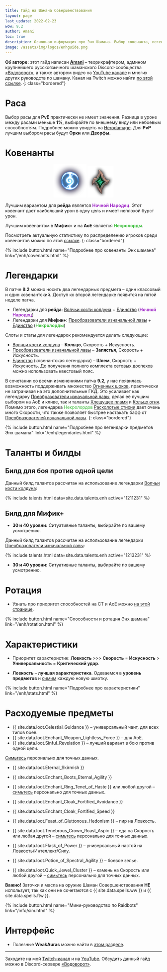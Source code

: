 ```yaml
---
title: Гайд на Шамана Совершенствования
layout: page
last_update: 2022-02-23
wow: 9.2
author: Amani
toc: true
description: Основная информация про Энх Шамана. Выбор ковенанта, легендарные предметы, таланты для рейда и Мифик+, описание способностей, ротации и характеристик – в этом руководстве вы найдете это и многое другое.
image: /assets/img/logos/enhguide.png
---
```

**Об авторе:** этот гайд написан **[Amani](https://www.twitch.tv/amanizandalari)** – теорикрафтером, админом крупнейшего русскоязычного шаманского Discord-сообщества [«Водоворот»](https://discord.gg/8Bag6kT), а также автором видео на [YouTube канале](https://youtube.com/channel/UC5IikzgR1TeED-DxPLqISHg) и многих других руководств по шаману. Канал на Twitch можно найти [по этой ссылке](https://www.twitch.tv/amanizandalari).
{: class="bordered"}

# Раса

Выбор расы для **PvE** практически не имеет значения. Разница в уроне между расами меньше **1%**, выбирайте по внешнему виду или небоевым способностям. Подробнее можно увидеть на [Herodamage](https://www.herodamage.com/shaman/races/1t-t26-enhancement). Для **PvP** лучшим выбором расы будут **Орки** или **Дворфы**.

# Ковенанты

<p align="center">
<img src="/assets/img/Night_Fae_sigil.png" >
<img src="/assets/img/Necrolord_sigil.png" > 
</p>

Лучшим вариантом для **рейда** является <span style="color:#a330c9;font-size:1em;">**Ночной Народец**</span>. Этот ковенант дает наибольший урон в одну цель и имеет неплохой бурст урон.

Лучшим ковенантом в **Мифик+** и на **АоЕ** является <span style="color:#40bf40;font-size:1em;">**Некролорды**</span>.

Посмотреть актуальную статистику по распределению игроков среди ковенантов можно по этой [ссылке](https://mplus.subcreation.net/enhancement-shaman.html#covenants).
{: class="bordered"}

{% include button.html name="Подробнее про ковенанты Энх шамана" link="/enh/covenants.html" %}  


# Легендарки

В патче **9.2** можно носить два легендарных предмета – один классовый и один ковенантский. Доступ ко второй легендарке появится на пятой неделе патча.

* Легендарки для **рейда**: [Волчьи кости колдуна](https://ru.wowhead.com/spell=335897) + [Единство](https://ptr.wowhead.com/spell=364852) (<span style="color:#a330c9;font-size:1em;">**Ночной Народец**</span>)
* Легендарки для **Мифик+**: [Преобразователи изначальной лавы](https://ru.wowhead.com/spell=335895) + [Единство](https://ptr.wowhead.com/spell=364852) (<span style="color:#40bf40;font-size:1em;">**Некролорды**</span>)

Слоты и статы для легендарок рекомендуется делать следующие:

* [Волчьи кости колдуна](https://ru.wowhead.com/spell=335897) – **Кольцо**, Скорость + Искусность.
* [Преобразователи изначальной лавы](https://ru.wowhead.com/spell=335895) – **Запястья**, Скорость + Искусность.
* [Единство](https://ptr.wowhead.com/spell=364852) (ковенантская легендарка) – **Шлем**, Скорость + Искусность. До получения полного комплекта сетовых доспехов можно использовать квестовый пояс.

В сочетании со всеми изменениями патча **9.2**, у нас появилась возможность поддерживать множество [Огненных шоков](https://ru.wowhead.com/spell=188389), практически не затрачивая на это дополнительные ГКД. Это усиливает как легендарку [Преобразователи изначальной лавы](https://ru.wowhead.com/spell=335895), делая её лучшим выбором на АоЕ и кливе, так и таланты [Хлещущее пламя](https://ru.wowhead.com/spell=334046) и [Кольцо огня](https://ru.wowhead.com/spell=333974). Помимо этого, легендарка <span style="color:#40bf40;font-size:1em;">Некролордов</span> [Расколотые стихии](https://ru.wowhead.com/spell=354647) дает очень много Скорости, что также позволяет быстрее настакать бафф от [Преобразователей изначальной лавы](https://ru.wowhead.com/spell=335895).
{: class="bordered"}

{% include button.html name="Подробнее про легендарки предметов Энх шамана" link="/enh/legendaries.html" %}  

<p></p>

# Таланты и билды

## Билд для боя против одной цели

Данный билд талантов рассчитан на использование легендарки [Волчьи кости колдуна](https://ru.wowhead.com/spell=335897):

{% include talents.html data=site.data.talents.enh active="1211231" %}

## Билд для Мифик+

* **30 и 40 уровни:** Ситуативные таланты, выбирайте по вашему усмотрению.

Данный билд талантов рассчитан на использование легендарки [Преобразователи изначальной лавы](https://ru.wowhead.com/spell=335895/):

{% include talents.html data=site.data.talents.enh active="1213231" %}

* **30 и 40 уровни:** Ситуативные таланты, выбирайте по вашему усмотрению.

<p></p>

# Ротация

* Узнать про приоритет способностей на СТ и АоЕ можно [на этой странице](/enh/rotation.html). 

{% include button.html name="Способности и ротация Энх шамана" link="/enh/rotation.html" %}  

<p></p>

# Характеристики

* Приоритет характеристик: **Ловкость** >>> **Скорость** = **Искусность** > **Универсальность** = **Критический удар**.

* **Ловкость** – **лучшая характеристика**. Одеваемся в **уровень предметов** и [симим](https://www.raidbots.com/simbot) каждую новую шмотку.

{% include button.html name="Подробнее про характеристики" link="/enh/stats.html" %}  

<p></p>

# Расходуемые предметы

* {{ site.data.loot.Celestial_Guidance }} – универсальный чант, для всех типов боев.
* {{ site.data.loot.Enchant_Weapon_Lightless_Force }} – для АоЕ.
* {{ site.data.loot.Sinful_Revelation }} – лучший вариант в бою против одной цели.

[Симьтесь](https://www.raidbots.com/simbot) персонально для точных данных.

* {{ site.data.loot.Eternal_Skirmish }}
* {{ site.data.loot.Enchant_Boots_Eternal_Agility }}
* {{ site.data.loot.Enchant_Ring_Tenet_of_Haste }} или любой другой – [симьтесь](https://www.raidbots.com/simbot) персонально для точных данных.
* {{ site.data.loot.Enchant_Cloak_Fortified_Avoidance }}
* {{ site.data.loot.Enchant_Cloak_Fortified_Speed }}

* {{ site.data.loot.Feast_of_Gluttonous_Hedonism }} – пир на Ловкость.
* {{ site.data.loot.Tenebrous_Crown_Roast_Aspic }} – еда на Скорость или любая другой – [симьтесь](https://www.raidbots.com/simbot) персонально для точных данных.

* {{ site.data.loot.Flask_of_Power }} – универсальный настой на Ловкость/Интеллект/Силу.

* {{ site.data.loot.Potion_of_Spectral_Agility }} – боевое зелье.

* {{ site.data.loot.Quick_Jewel_Cluster }} – камень на Скорость или любой другой – [симьтесь](https://www.raidbots.com/simbot) персонально для точных данных.

**Важно!** Заточки и масла на оружие Шаман Совершенствования **НЕ** использует, так как они не сочетаются с {{ site.data.spells.ww }} и {{ site.data.spells.ftw }}.

{% include button.html name="Мини-руководство по Raidbots" link="/info/sim.html" %}  

<p></p>

# Интерфейс

* Полезные **WeakAuras** можно найти в [этом разделе](/enh/weakauras.html).

<hr>

<p></p>

Заходите на мой [Twitch-канал](https://www.twitch.tv/amanizandalari) и на [YouTube](https://youtube.com/channel/UC5IikzgR1TeED-DxPLqISHg). Обсудить данный гайд можно в Discord-сервере [«Водоворот»](https://discord.gg/vodovorot ).
